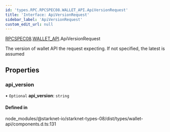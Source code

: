 ```yaml
---
id: 'types.RPC.RPCSPEC08.WALLET_API.ApiVersionRequest'
title: 'Interface: ApiVersionRequest'
sidebar_label: 'ApiVersionRequest'
custom_edit_url: null
---
```


[RPCSPEC08](../namespaces/types.RPC.RPCSPEC08.md).[WALLET_API](../namespaces/types.RPC.RPCSPEC08.WALLET_API.md).ApiVersionRequest

The version of wallet API the request expecting. If not specified, the latest is assumed

## Properties

### api_version

• `Optional` **api_version**: `string`

#### Defined in

node_modules/@starknet-io/starknet-types-08/dist/types/wallet-api/components.d.ts:131
